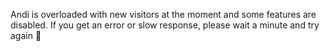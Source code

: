 Andi is overloaded with new visitors at the moment and some features are disabled. If you get an error or slow response, please wait a minute and try again 🙏
